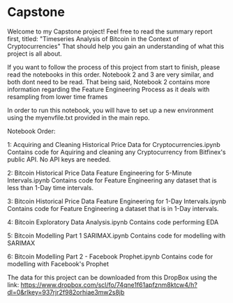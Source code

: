 # Capstone

Welcome to my Capstone project! Feel free to read the summary report first, titled: "Timeseries Analysis of Bitcoin in the Context of Cryptocurrencies"
That should help you gain an understanding of what this project is all about.

If you want to follow the process of this project from start to finish, please read the notebooks in this order. Notebook 2 and 3 are very similar,
and both dont need to be read. That being said, Notebook 2 contains more information regarding the Feature Engineering Process as it deals with resampling from lower time frames

In order to run this notebook, you will have to set up a new environment using the myenvfile.txt provided in the main repo.

Notebook Order: 

1:  Acquiring and Cleaning Historical Price Data for Cryptocurrencies.ipynb 
      Contains code for Aquiring and cleaning any Cryptocurrency from Bitfinex's public API. No API keys are needed.

2:  Bitcoin Historical Price Data Feature Engineering for 5-Minute Intervals.ipynb
      Contains code for Feature Engineering any dataset that is less than 1-Day time intervals.

3:  Bitcoin Historical Price Data Feature Engineering for 1-Day Intervals.ipynb
      Contains code for Feature Engineering a dataset that is in 1-Day intervals.

4:  Bitcoin Exploratory Data Analysis.ipynb
      Contains code performing EDA

5:  Bitcoin Modelling Part 1 SARIMAX.ipynb
      Contains code for modelling with SARIMAX

6:  Bitcoin Modelling Part 2 - Facebook Prophet.ipynb
      Contains code for modelling with Facebook's Prophet

The data for this project can be downloaded from this DropBox using the link:
https://www.dropbox.com/scl/fo/74qne1f61apfznm8ktcw4/h?dl=0&rlkey=937rjr2f982orhiae3mw2s8jb 

